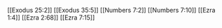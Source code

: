 [[Exodus 25:2]]
[[Exodus 35:5]]
[[Numbers 7:2]]
[[Numbers 7:10]]
[[Ezra 1:4]]
[[Ezra 2:68]]
[[Ezra 7:15]]

